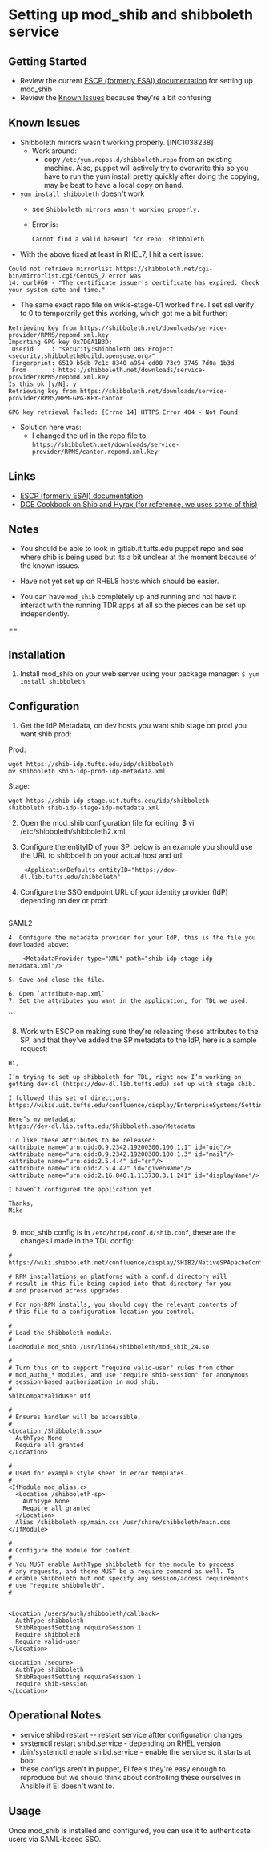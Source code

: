 # Setting up mod_shib and shibboleth service

## Getting Started

* Review the current [ESCP (formerly ESAI) documentation](https://tuftswork.atlassian.net/wiki/spaces/EnterpriseSystems/pages/89463785/Setting+Up+An+SP+for+Shibboleth) for setting up mod_shib
* Review the [Known Issues](#known-issues) because they're a bit confusing

## Known Issues
* Shibboleth mirrors wasn't working properly. [INC1038238]
  * Work around:
     - copy `/etc/yum.repos.d/shibboleth.repo` from an existing machine. Also, puppet will actively try to overwrite this so you have to run the yum install pretty quickly after doing the copying, may be best to have a local copy on hand.
* `yum install shibboleth` doesn't work
  * see `Shibboleth mirrors wasn't working properly.`
  * Error is:
  
    ```    
    Cannot find a valid baseurl for repo: shibboleth       
    
    ```   
* With the above fixed at least in RHEL7, I hit a cert issue:

```
Could not retrieve mirrorlist https://shibboleth.net/cgi-bin/mirrorlist.cgi/CentOS_7 error was
14: curl#60 - "The certificate issuer's certificate has expired. Check your system date and time."
```

* The same exact repo file on wikis-stage-01 worked fine. I set ssl verify to 0 to temporarily get this working, which got me a bit further:

```
Retrieving key from https://shibboleth.net/downloads/service-provider/RPMS/repomd.xml.key
Importing GPG key 0x7D0A1B3D:
 Userid     : "security:shibboleth OBS Project <security:shibboleth@build.opensuse.org>"
 Fingerprint: 6519 b5db 7c1c 8340 a954 ed00 73c9 3745 7d0a 1b3d
 From       : https://shibboleth.net/downloads/service-provider/RPMS/repomd.xml.key
Is this ok [y/N]: y
Retrieving key from https://shibboleth.net/downloads/service-provider/RPMS/RPM-GPG-KEY-cantor

GPG key retrieval failed: [Errno 14] HTTPS Error 404 - Not Found
```

* Solution here was:
    * I changed the url in the repo file to `https://shibboleth.net/downloads/service-provider/RPMS/cantor.repomd.xml.key` 
   

## Links
* [ESCP (formerly ESAI) documentation](https://tuftswork.atlassian.net/wiki/spaces/EnterpriseSystems/pages/89463785/Setting+Up+An+SP+for+Shibboleth)
* [DCE Cookbook on Shib and Hyrax (for reference, we uses some of this)](https://curationexperts.github.io/recipes/authentication/shibboleth.html)

## Notes

* You should be able to look in gitlab.it.tufts.edu puppet repo and see where shib is being used but its a bit unclear at the moment because of the known issues.

* Have not yet set up on RHEL8 hosts which should be easier.

* You can have `mod_shib` completely up and running and not have it interact with the running TDR apps at all so the pieces can be set up independently.

==
## Installation
1. Install mod_shib on your web server using your package manager:
`$ yum install shibboleth`


## Configuration
1. Get the IdP Metadata, on dev hosts you want shib stage on prod you want shib prod:

Prod:

```
wget https://shib-idp.tufts.edu/idp/shibboleth
mv shibboleth shib-idp-prod-idp-metadata.xml
```

Stage:
```
wget https://shib-idp-stage.uit.tufts.edu/idp/shibboleth
shibboleth shib-idp-stage-idp-metadata.xml
```

2. Open the mod_shib configuration file for editing:
$ vi /etc/shibboleth/shibboleth2.xml

3. Configure the entityID of your SP, below is an example you should use the URL to shibboelth on your actual host and url:
   ```
    <ApplicationDefaults entityID="https://dev-dl.lib.tufts.edu/shibboleth"
   ```
3. Configure the SSO endpoint URL of your identity provider (IdP) depending on dev or prod:
   ```
 <SSO entityID="https://shib-idp-stage.uit.tufts.edu/idp/shibboleth"
                 discoveryProtocol="SAMLDS" discoveryURL="https://ds.example.org/DS/WAYF">
              SAML2
            </SSO>
   ```
4. Configure the metadata provider for your IdP, this is the file you downloaded above:
   ```
        <MetadataProvider type="XML" path="shib-idp-stage-idp-metadata.xml"/>
   ```
5. Save and close the file.

6. Open `attribute-map.xml`
7. Set the attributes you want in the application, for TDL we used:

```
  <Attribute name="urn:oid:0.9.2342.19200300.100.1.1" id="uid"/>
    <Attribute name="urn:oid:0.9.2342.19200300.100.1.3" id="mail"/>
    <Attribute name="urn:oid:2.5.4.4" id="sn"/>
    <Attribute name="urn:oid:2.5.4.42" id="givenName"/>
    <Attribute name="urn:oid:2.16.840.1.113730.3.1.241" id="displayName"/>
```

8. Work with ESCP on making sure they're releasing these attributes to the SP, and that they've added the SP metadata to the IdP, here is a sample request:

```
Hi,
 
I’m trying to set up shibboleth for TDL, right now I’m working on getting dev-dl (https://dev-dl.lib.tufts.edu) set up with stage shib. 
 
I followed this set of directions:
https://wikis.uit.tufts.edu/confluence/display/EnterpriseSystems/Setting+Up+An+SP+for+Shibboleth
 
Here’s my metadata:
https://dev-dl.lib.tufts.edu/Shibboleth.sso/Metadata
 
I'd like these attributes to be released:
<Attribute name="urn:oid:0.9.2342.19200300.100.1.1" id="uid"/>
<Attribute name="urn:oid:0.9.2342.19200300.100.1.3" id="mail"/>
<Attribute name="urn:oid:2.5.4.4" id="sn"/>
<Attribute name="urn:oid:2.5.4.42" id="givenName"/>
<Attribute name="urn:oid:2.16.840.1.113730.3.1.241" id="displayName"/>
 
I haven’t configured the application yet.
 
Thanks,
Mike
 
```

9. mod_shib config is in `/etc/httpd/conf.d/shib.conf`, these are the changes I made in the TDL config:

```
# https://wiki.shibboleth.net/confluence/display/SHIB2/NativeSPApacheConfig

# RPM installations on platforms with a conf.d directory will
# result in this file being copied into that directory for you
# and preserved across upgrades.

# For non-RPM installs, you should copy the relevant contents of
# this file to a configuration location you control.

#
# Load the Shibboleth module.
#
LoadModule mod_shib /usr/lib64/shibboleth/mod_shib_24.so

#
# Turn this on to support "require valid-user" rules from other
# mod_authn_* modules, and use "require shib-session" for anonymous
# session-based authorization in mod_shib.
#
ShibCompatValidUser Off

#
# Ensures handler will be accessible.
#
<Location /Shibboleth.sso>
  AuthType None
  Require all granted
</Location>

#
# Used for example style sheet in error templates.
#
<IfModule mod_alias.c>
  <Location /shibboleth-sp>
    AuthType None
    Require all granted
  </Location>
  Alias /shibboleth-sp/main.css /usr/share/shibboleth/main.css
</IfModule>

#
# Configure the module for content.
#
# You MUST enable AuthType shibboleth for the module to process
# any requests, and there MUST be a require command as well. To
# enable Shibboleth but not specify any session/access requirements
# use "require shibboleth".
#


<Location /users/auth/shibboleth/callback>
  AuthType shibboleth
  ShibRequestSetting requireSession 1
  Require shibboleth
  Require valid-user
</Location>

<Location /secure>
  AuthType shibboleth
  ShibRequestSetting requireSession 1
  require shib-session
</Location>

```

## Operational Notes

* service shibd restart -- restart service aftter configuration changes
* systemctl restart shibd.service - depending on RHEL version
* /bin/systemctl enable shibd.service - enable the service so it starts at boot
* these configs aren't in puppet, EI feels they're easy enough to reproduce but we should think about controlling these ourselves in Ansible if EI doesn't want to.


## Usage
Once mod_shib is installed and configured, you can use it to authenticate users via SAML-based SSO.

